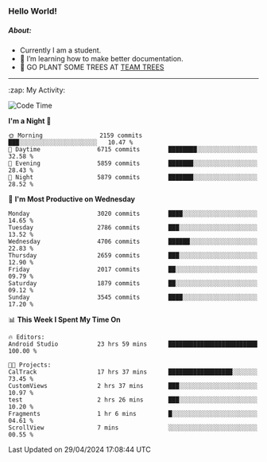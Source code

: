 ### Hello World!

##### About:
- Currently I am a student.
- 🌱 I’m learning how to make better documentation.
- 🌱 GO PLANT SOME TREES AT [TEAM TREES](https://teamtrees.org/)

---
  <summary>:zap: My Activity:</summary>
  
<!--START_SECTION:waka-->
![Code Time](http://img.shields.io/badge/Code%20Time-1%2C343%20hrs%2033%20mins-blue)

**I'm a Night 🦉** 

```text
🌞 Morning                2159 commits        ███░░░░░░░░░░░░░░░░░░░░░░   10.47 % 
🌆 Daytime                6715 commits        ████████░░░░░░░░░░░░░░░░░   32.58 % 
🌃 Evening                5859 commits        ███████░░░░░░░░░░░░░░░░░░   28.43 % 
🌙 Night                  5879 commits        ███████░░░░░░░░░░░░░░░░░░   28.52 % 
```
📅 **I'm Most Productive on Wednesday** 

```text
Monday                   3020 commits        ████░░░░░░░░░░░░░░░░░░░░░   14.65 % 
Tuesday                  2786 commits        ███░░░░░░░░░░░░░░░░░░░░░░   13.52 % 
Wednesday                4706 commits        ██████░░░░░░░░░░░░░░░░░░░   22.83 % 
Thursday                 2659 commits        ███░░░░░░░░░░░░░░░░░░░░░░   12.90 % 
Friday                   2017 commits        ██░░░░░░░░░░░░░░░░░░░░░░░   09.79 % 
Saturday                 1879 commits        ██░░░░░░░░░░░░░░░░░░░░░░░   09.12 % 
Sunday                   3545 commits        ████░░░░░░░░░░░░░░░░░░░░░   17.20 % 
```


📊 **This Week I Spent My Time On** 

```text
🔥 Editors: 
Android Studio           23 hrs 59 mins      █████████████████████████   100.00 % 

🐱‍💻 Projects: 
CalTrack                 17 hrs 37 mins      ██████████████████░░░░░░░   73.45 % 
CustomViews              2 hrs 37 mins       ███░░░░░░░░░░░░░░░░░░░░░░   10.97 % 
test                     2 hrs 26 mins       ███░░░░░░░░░░░░░░░░░░░░░░   10.20 % 
Fragments                1 hr 6 mins         █░░░░░░░░░░░░░░░░░░░░░░░░   04.61 % 
ScrollView               7 mins              ░░░░░░░░░░░░░░░░░░░░░░░░░   00.55 % 
```


 Last Updated on 29/04/2024 17:08:44 UTC
<!--END_SECTION:waka-->
